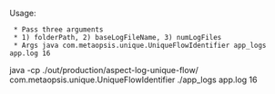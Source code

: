 Usage:

     * Pass three arguments
     * 1) folderPath, 2) baseLogFileName, 3) numLogFiles
     * Args java com.metaopsis.unique.UniqueFlowIdentifier app_logs app.log 16


java -cp ./out/production/aspect-log-unique-flow/ com.metaopsis.unique.UniqueFlowIdentifier ./app_logs app.log 16
